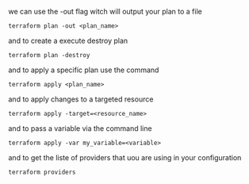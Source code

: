 we can use the -out flag witch will output your plan to a file
```
terraform plan -out <plan_name>
```
and to create a execute destroy plan 

```
terraform plan -destroy 
```

and to apply a specific plan use the command 

```
terraform apply <plan_name>
```
and to apply changes to a targeted resource

```
terraform apply -target=<resource_name>
```

and to pass a variable via the command line
```
terraform apply -var my_variable=<variable>

```
and to get the liste of providers that uou are using in your configuration 

```
terraform providers
```
